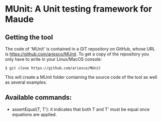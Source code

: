 MUnit: A Unit testing framework for Maude
=========================================

Getting the tool
----------------

The code of 'MUnit' is contained in a GIT repository on GitHub, whose URL is
https://github.com/ariesco/MUnit. To get a copy of the repository you only
have to write in your Linux/MacOS console:

    $ git clone https://github.com/ariesco/MUnit

This will create a MUnit folder containing the source code of the tool as well as
several examples.

Available commands:
-------------------
* assertEqual(T, T'): it indicates that both T and T' must be equal once equations
are applied.